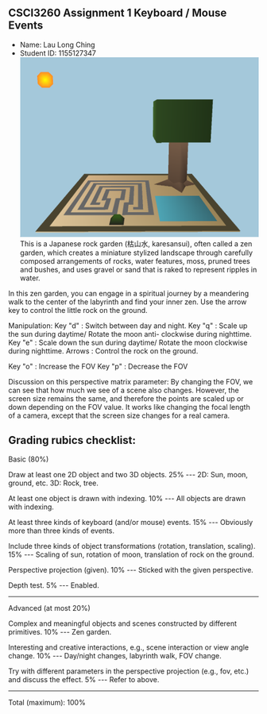 ﻿## CSCI3260 Assignment 1 Keyboard / Mouse Events

 - Name: Lau Long Ching 		
 - Student ID:	1155127347
![enter image description here](day.png)
 This is a Japanese rock garden (枯山水, karesansui), often called a zen  garden, which creates a miniature stylized landscape through carefully composed arrangements of rocks, water features, moss, pruned trees and
 bushes, and uses gravel or sand that is raked to represent ripples in water.

 In this zen garden, you can engage in a spiritual journey by a meandering walk to the center of the labyrinth and find your inner zen. Use the arrow key to control the little rock on the ground.

Manipulation:
Key "d" : Switch between day and night.
Key "q" : Scale up the sun during daytime/ Rotate the moon anti-
		  clockwise during nighttime.
Key "e" : Scale down the sun during daytime/ Rotate the moon clockwise
		  during nighttime.
Arrows  : Control the rock on the ground.

Key "o" : Increase the FOV
Key "p" : Decrease the FOV

Discussion on this perspective matrix parameter:
By changing the FOV, we can see that how much we see of a scene also changes. However, the screen size remains the same, and therefore the points are scaled up or down depending on the FOV value. It works like 
changing the focal length of a camera, except that the screen size changes for a real camera.


Grading rubics checklist:
-------------------------
Basic (80%)

Draw at least one 2D object and two 3D objects. 25%
--- 2D: Sun, moon, ground, etc. 3D: Rock, tree.

At least one object is drawn with indexing. 10%
--- All objects are drawn with indexing.

At least three kinds of keyboard (and/or mouse) events. 15%
--- Obviously more than three kinds of events.

Include three kinds of object transformations (rotation, translation, 
scaling). 15%
--- Scaling of sun, rotation of moon, translation of rock on the ground.

Perspective projection (given). 10%
--- Sticked with the given perspective.

Depth test. 5%
--- Enabled.

-------------------------
Advanced (at most 20%)

Complex and meaningful objects and scenes constructed by different 
primitives. 10%
--- Zen garden.

Interesting and creative interactions, e.g., scene interaction or view 
angle change. 10%
--- Day/night changes, labyrinth walk, FOV change.

Try with different parameters in the perspective projection (e.g., fov, 
etc.) and discuss the effect. 5%
--- Refer to above.

-------------------------
Total (maximum): 100%
